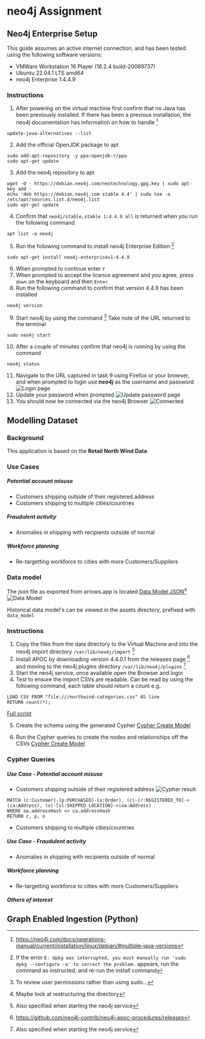 # neo4j Assignment
## Neo4j Enterprise Setup 
This guide assumes an active internet connection, and has been tested using the following software versions:
- VMWare Workstation 16 Player (16.2.4 build-20089737)
- Ubuntu 22.04.1 LTS amd64
- neo4j Enterprise 1:4.4.9

### Instructions

1. After powering on the virtual machine first confirm that no Java has been previously installed. If there has been a previous installation, the neo4j documentation has information on how to handle [^1] 
```shell
update-java-alternatives --list
```
2. Add the official OpenJDK package to apt
```shell
sudo add-apt-repository -y ppa:openjdk-r/ppa
sudo apt-get update
```
3. Add the neo4j repository to apt
```shell
wget -O - https://debian.neo4j.com/neotechnology.gpg.key | sudo apt-key add -
echo 'deb https://debian.neo4j.com stable 4.4' | sudo tee -a /etc/apt/sources.list.d/neo4j.list
sudo apt-get update
```
4. Confirm that ```neo4j/stable,stable 1:4.4.9 all``` is returned when you run the following command 
```shell
apt list -a neo4j
```
5. Run the following command to install neo4j Enterprise Edition [^2]
```shell
sudo apt-get install neo4j-enterprise=1:4.4.9
```
6. When prompted to continue enter ```Y```
7. When prompted to accept the licence agreement and you agree, press ```down``` on the keyboard and then ```Enter```
8. Run the following command to confirm that version 4.4.9 has been installed
```shell
neo4j version
```
9. Start neo4j by using the command [^3] Take note of the URL returned to the terminal
```shell
sudo neo4j start
```
10. After a couple of minutes confirm that neo4j is running by using the command
```shell
neo4j status
```
11. Navigate to the URL captured in task 9 using Firefox or your browser, and when prompted to login use ***neo4j*** as the username and password
![Login page](/assets/login.png)
12. Update your password when prompted
![Update password page](/assets/updatepassword.png)
13. You should now be connected via the neo4j Browser
![Connected](/assets/connected.png)




## Modelling Dataset
### Background
This application is based on the **Retail North Wind Data**

### Use Cases
##### Potential account misuse
- Customers shipping outside of their registered address
- Customers shipping to multiple cities/countries
##### Fraudulent activity
- Anomalies in shipping with recipients outside of normal
##### Workforce planning
- Re-targetting workforce to cities with more Customers/Suppliers

### Data model
The json file as exported from arrows.app is located [Data Model JSON](/NorthWind%20Retail%20DataSet.json)[^4]
![Data Model](/assets/datamodel_02.png)

Historical data model's can be viewed in the assets directory, prefixed with ```data_model```
### Instructions
1. Copy the files from the data directory to the Virtual Machine and into the neo4j import directory ```/var/lib/neo4j/import``` [^5]
2. Install APOC by downloading version 4.4.0.1 from the releases page [^6] and moving to the neo4j plugins directory ```/var/lib/neo4j/plugins``` [^5]
3. Start the neo4j service, once available open the Browser and login 
4. Test to ensure the import CSVs are readable. Can be read by using the following command, each table should return a count e.g.
```shell
LOAD CSV FROM "file:///northwind-categories.csv" AS line
RETURN count(*);
```
[Full script](/cypher/cypher_checkfiles.txt)

5. Create the schema using the generated Cypher [Cypher Create Model](/cypher/cypher_createmodel.txt)

6. Run the Cypher queries to create the nodes and relationships off the CSVs [Cypher Create Model](/cypher/importcsv.txt)


### Cypher Queries
##### Use Case - Potential account misuse
- Customers shipping outside of their registered address
![Cypher result](/assets/cypher_result_01.png)

```
MATCH (c:Customer)-[p:PURCHASED]-(o:Order), (c)-[r:REGISTERED_TO]->(ca:Address), (o)-[sl:SHIPPED_LOCATION]->(oa:Address)
WHERE oa.addressHash <> ca.addressHash
RETURN c, p, o
```
- Customers shipping to multiple cities/countries
##### Use Case - Fraudulent activity
- Anomalies in shipping with recipients outside of normal
##### Workforce planning
- Re-targetting workforce to cities with more Customers/Suppliers
##### Others of interest

## Graph Enabled Ingestion (Python)


[^1]: https://neo4j.com/docs/operations-manual/current/installation/linux/debian/#multiple-java-versions
[^2]: If the error ```E: dpkg was interrupted, you must manually run 'sudo dpkg --configure -a' to correct the problem.``` appears, run the command as instructed, and re-run the install command
[^3]: To review user permissions rather than using sudo...
[^4]: Maybe look at restructuring the directory
[^5]: Also specified when starting the neo4j service
[^6]: https://github.com/neo4j-contrib/neo4j-apoc-procedures/releases
